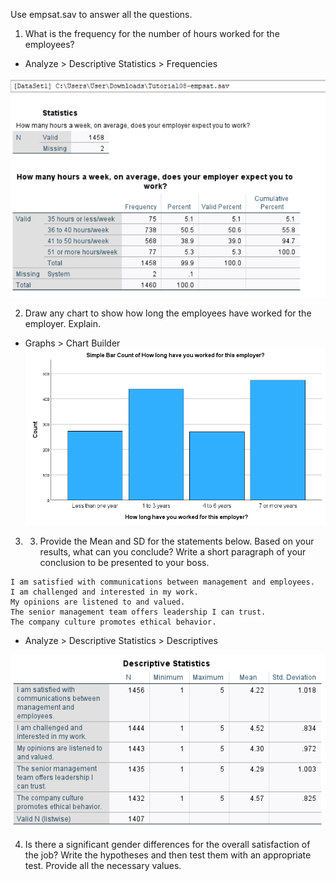 Use empsat.sav to answer all the questions. 
1. What is the frequency for the number of hours worked for the employees?
- Analyze > Descriptive Statistics > Frequencies

![Pasted image 20241219125351.png](../images/Pasted%20image%2020241219125351.png)

  
2. Draw any chart to show how long the employees have worked for the employer. Explain.

- Graphs > Chart Builder
![Pasted image 20241219130103.png](../images/Pasted%20image%2020241219130103.png)

3. 3. Provide the Mean and SD for the statements below. Based on your results, what  can you conclude? Write a short paragraph of your conclusion to be presented to  your boss.  

```
I am satisfied with communications between management and employees.  
I am challenged and interested in my work.  
My opinions are listened to and valued.  
The senior management team offers leadership I can trust.  
The company culture promotes ethical behavior.
```

- Analyze > Descriptive Statistics > Descriptives

![Pasted image 20241219131712.png](../images/Pasted%20image%2020241219131712.png)

4. Is there a significant gender differences for the overall satisfaction of the job? Write the hypotheses and then test them with an appropriate test. Provide all the necessary values.


